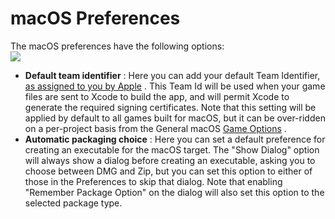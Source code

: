 # macOS Preferences

The macOS preferences have the following options:  
![](https://gms.magecorn.com/Manual/assets/Images/Setup_And_Version/Platform_Preferences/macOS_Prefs.png)  

-   **Default team identifier** : Here you can add your default Team
    Identifier, [as assigned to you by
    Apple](https://help.apple.com/xcode/mac/current/#/dev23aab79b4) .
    This Team Id will be used when your game files are sent to Xcode to
    build the app, and will permit Xcode to generate the required
    signing certificates. Note that this setting will be applied by
    default to all games built for macOS, but it can be over-ridden on a
    per-project basis from the General macOS [Game
    Options](../../Settings/Game_Options/macOS) .
-   **Automatic packaging choice** : Here you can set a default
    preference for creating an executable for the macOS target. The
    "Show Dialog" option will always show a dialog before creating an
    executable, asking you to choose between DMG and Zip, but you can
    set this option to either of those in the Preferences to skip that
    dialog. Note that enabling "Remember Package Option" on the dialog
    will also set this option to the selected package type.
